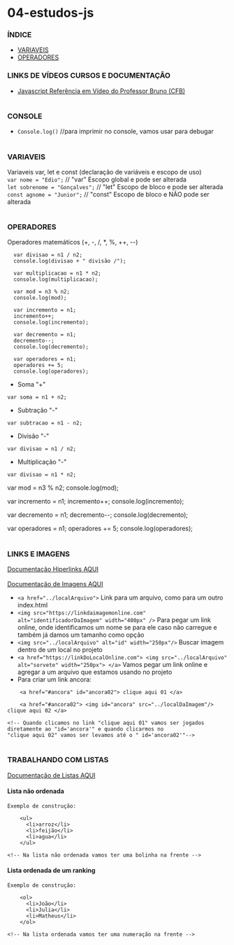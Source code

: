 # 04-estudos-js

### ÍNDICE

- [VARIAVEIS](#variaveis)
- [OPERADORES](#operadores)

### LINKS DE VÍDEOS CURSOS E DOCUMENTAÇÃO

- <a href="https://www.youtube.com/watch?v=E4DBTqgxHGM&list=PLx4x_zx8csUg_AxxbVWHEyAJ6cBdsYc0T">Javascript Referência em Vídeo do Professor Bruno (CFB) </a>

#

### CONSOLE

- `Console.log()` //para imprimir no console, vamos usar para debugar

#

### VARIAVEIS

Variaveis var, let e const (declaração de variáveis e escopo de uso)  
`var nome = "Edio";` // "var" Escopo global e pode ser alterada  
`let sobrenome = "Gonçalves";` // "let" Escopo de bloco e pode ser alterada  
`const agnome = "Junior";` // "const" Escopo de bloco e NÃO pode ser alterada

#

### OPERADORES

<p class="separador">Operadores matemáticos (+, -, /, *, %, ++, --)</p>

```
  var divisao = n1 / n2;
  console.log(divisao + " divisão /");

  var multiplicacao = n1 * n2;
  console.log(multiplicacao);

  var mod = n3 % n2;
  console.log(mod);

  var incremento = n1;
  incremento++;
  console.log(incremento);

  var decremento = n1;
  decremento--;
  console.log(decremento);

  var operadores = n1;
  operadores += 5;
  console.log(operadores);

```

- Soma "+"

```
var soma = n1 + n2;
```

- Subtração "-"

```
var subtracao = n1 - n2;
```

- Divisão "-"

```
var divisao = n1 / n2;
```

- Multiplicação "-"

```
var divisao = n1 * n2;
```

var mod = n3 % n2;
console.log(mod);

var incremento = n1;
incremento++;
console.log(incremento);

var decremento = n1;
decremento--;
console.log(decremento);

var operadores = n1;
operadores += 5;
console.log(operadores);

#

### LINKS E IMAGENS

<a href="https://developer.mozilla.org/en-US/docs/Learn/HTML/Introduction_to_HTML/Creating_hyperlinks">Documentação Hiperlinks AQUI</a> <br />  
<a href="https://developer.mozilla.org/en-US/docs/Web/HTML/Element/img">Documentação de Imagens AQUI</a>

- `<a href="../localArquivo">` Link para um arquivo, como para um outro index.html
- `<img src="https://linkdaimagemonline.com" alt="identificadorDaImagem" width="400px" />` Para pegar um link online, onde identificamos um nome se para ele caso não carregue e também já damos um tamanho como opção
- `<img src="../localArquivo" alt="id" width="250px"/>` Buscar imagem dentro de um local no projeto
- `<a href="https://linkDoLocalOnline.com"> <img src="../localArquivo" alt="sorvete" width="250px"> </a>` Vamos pegar um link online e agregar a um arquivo que estamos usando no projeto
- Para criar um link ancora:

```
    <a href="#ancora" id="ancora02"> clique aqui 01 </a>

    <a href="#ancora02"> <img id="ancora" src="../localDaImagem"/> clique aqui 02 </a>

<!-- Quando clicamos no link "clique aqui 01" vamos ser jogados diretamente ao "id='ancora'" e quando clicarmos no
"clique aqui 02" vamos ser levamos até o " id='ancora02'"-->
```

#

### TRABALHANDO COM LISTAS

<a href="https://developer.mozilla.org/en-US/docs/Web/HTML/Element/ol">Documentação de Listas AQUI</a>

#### Lista não ordenada

```
Exemplo de construção:

    <ul>
      <li>arroz</li>
      <li>feijão</li>
      <li>agua</li>
    </ul>

<!-- Na lista não ordenada vamos ter uma bolinha na frente -->
```

#### Lista ordenada de um ranking

```
Exemplo de construção:

    <ol>
      <li>João</li>
      <li>Julia</li>
      <li>Matheus</li>
    </ol>

<!-- Na lista ordenada vamos ter uma numeração na frente -->
```
